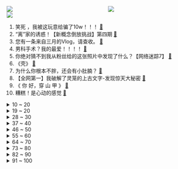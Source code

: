 <div >
	<a style="float:left;width:55%;" href = "https://github.com/anuraghazra/github-readme-stats">
	 <img src = "https://github-readme-stats.vercel.app/api?username=iuuuuuaena&theme=buefy&show_icons=true"/>
	</a>
	<a  style="float:right;width:45%" href = "https://github.com/anuraghazra/github-readme-stats">
	 <img  src="https://github-readme-stats.vercel.app/api/top-langs/?username=anuraghazra&layout=compact"/>
	</a>
	</div>

[![](https://img.shields.io/badge/jxd-@jxdgogogo.xyz-yellowgreen.svg)](https://www.jxdgogogo.xyz)<br>
1. 笑死 ，我被这玩意给骗了10w！！！ [:link:](//www.bilibili.com/video/BV1E54y1V7Rs) <br>
2. “离”家的诱惑！【新概念倒放挑战】第四期 [:link:](//www.bilibili.com/video/BV1qg41137Ea) <br>
3. 您有一条来自三月的Vlog，请查收。 [:link:](//www.bilibili.com/video/BV1Rv411G71E) <br>
4. 男科手术？我的最爱！！！！ [:link:](//www.bilibili.com/video/BV1iB4y1u7yv) <br>
5. 你绝对猜不到我从粉丝给的这张照片中发现了什么？【网络迷踪7】 [:link:](//www.bilibili.com/video/BV1Fv411V7cQ) <br>
6. 《壳》 [:link:](//www.bilibili.com/video/BV1bg41137fb) <br>
7. 为什么你根本不胖，还会有小肚腩？ [:link:](//www.bilibili.com/video/BV1hh411Y7uR) <br>
8. 【全网第一】我破解了灵笼的上古文字-发现惊天大秘密 [:link:](//www.bilibili.com/video/BV1PQ4y1d788) <br>
9. 《 你 好，穿 山 甲 》 [:link:](//www.bilibili.com/video/BV17Q4y1d75R) <br>
10. 糟糕！是心动的感觉 [:link:](//www.bilibili.com/video/BV11A411g7Px) <br>
<details>
<summary>10 ~ 20</summary>

11. 利路修和景甜组CP？我从来没见过这么甜的拉郎配！（我太难了） [:link:](//www.bilibili.com/video/BV1Cg41137v7) <br>
12. 有挂！ [:link:](//www.bilibili.com/video/BV14K4y1R7e7) <br>
13. 一 个 傻 子 想 要 被 坑 ！！！ [:link:](//www.bilibili.com/video/BV1LV41177ry) <br>
14. “什么？你觉得650块够吃一天？” [:link:](//www.bilibili.com/video/BV1TV41177ZD) <br>
15. 销！售！之！王！ [:link:](//www.bilibili.com/video/BV13y4y1375m) <br>
16. 【真人GTA】自 备 纸 巾 [:link:](//www.bilibili.com/video/BV1564y1k79B) <br>
17. 《原神》1.6版本PV：「盛夏！海岛？大冒险！」 [:link:](//www.bilibili.com/video/BV15v411V7ib) <br>
18. 我是谁？ [:link:](//www.bilibili.com/video/BV1f54y1V7FR) <br>
19. 靠谱盘点121：重回巅峰！RNG时隔三年再夺MSI冠军，Showmaker：还是轮到我了 [:link:](//www.bilibili.com/video/BV1p5411g7Bs) <br>
</details>
<details>
<summary>19 ~ 20</summary>

20. 头号饮家!【茶系我知己】 [:link:](//www.bilibili.com/video/BV1J5411g7nt) <br>
21. 看到爆笑！两千年前的中国上古奇书写的也太好玩了 [:link:](//www.bilibili.com/video/BV1Wq4y1j7ti) <br>
22. 最 强 卧 底 王 ！！ [:link:](//www.bilibili.com/video/BV1qo4y117t5) <br>
23. 【STN快报第五季40】光荣要做魂系《最终幻想》？可我寻思让蒂法爱丽丝打排球不是更好么? [:link:](//www.bilibili.com/video/BV1qq4y1E7tp) <br>
24. 郭杰瑞：难的不是我们要说什么 而是美国人想看什么 [:link:](//www.bilibili.com/video/BV1GB4y1u71r) <br>
25. 这个沙雕短片看完笑了我三天！！！ [:link:](//www.bilibili.com/video/BV1PV41177jV) <br>
26. 啊 哈 哈 哈 哈 ！ ！ ！ [:link:](//www.bilibili.com/video/BV1Y5411g7G9) <br>
27. 深深扎根在中华土地上，历久弥新的茶文化 [:link:](//www.bilibili.com/video/BV1P64y1o7RZ) <br>
28. 这些水果你吃过吗，帅小伙买来一堆奇葩水果，没想到还有不能吃的 [:link:](//www.bilibili.com/video/BV1do4y117Nc) <br>
</details>
<details>
<summary>28 ~ 30</summary>

29. 大家好，我是日本演员赤楚卫二，正式开设B站账号了！ [:link:](//www.bilibili.com/video/BV1w64y1k7um) <br>
30. LOL人类最后的折磨！传说的4000年拷打王！【有点骚东西】 [:link:](//www.bilibili.com/video/BV1w5411M73X) <br>
31. 【黑胶】周杰伦《七里香》超级王炸神曲！永远的七里香！ [:link:](//www.bilibili.com/video/BV13A41137ns) <br>
32. 1.2亿摄氏度“燃烧”101秒！中国“人造太阳”创造新世界记录 [:link:](//www.bilibili.com/video/BV1Nh411i7Me) <br>
33. 【亮记生物鉴定】回中国农大见见导师和师兄弟，带大家逛逛我们的昆虫实验室 [:link:](//www.bilibili.com/video/BV1E5411g7no) <br>
34. 这个视频能精准地猜中你的年龄！ [:link:](//www.bilibili.com/video/BV1yB4y1u7pR) <br>
35. 世界缅怀！外国小伙拼千块魔方画像纪念袁老【魔方先生 Mr.puzzle】 [:link:](//www.bilibili.com/video/BV1654y1V76f) <br>
36. 饮茶哥：想知我开工系咩样？来睇我认真修船啦 [:link:](//www.bilibili.com/video/BV1h44y1z7YG) <br>
37. 【洛克王国怀旧版】时隔十年，当你重新打开洛克王国...... [:link:](//www.bilibili.com/video/BV1z54y1V7iX) <br>
</details>
<details>
<summary>37 ~ 40</summary>

38. 【内鬼对线】教室玩电脑还被同学挤网速!?? [:link:](//www.bilibili.com/video/BV14h411Y7kN) <br>
39. 《 当代网络媒体现状 》！！！ [:link:](//www.bilibili.com/video/BV16K4y1G7D5) <br>
40. 1分钟get低调朋友圈官宣照，超甜来袭！ [:link:](//www.bilibili.com/video/BV1D54y1V7V4) <br>
41. 《身 临 其 境》的驾驶体验 [:link:](//www.bilibili.com/video/BV1Lq4y1j7kC) <br>
42. “荒唐！650块还不够你吃一天？” [:link:](//www.bilibili.com/video/BV1h44y1z7fx) <br>
43. 五 等 分 的 新 娘 [:link:](//www.bilibili.com/video/BV1844y1z7GX) <br>
44. “❤️𝓑𝓪𝓫𝔂 𝓘 𝓬𝓸𝓶𝓮 𝓫𝓪𝓬𝓴 𝓯𝓸𝓻 𝔂𝓸𝓾❤️” [:link:](//www.bilibili.com/video/BV1Th411i7ZJ) <br>
45. 【JalexRosa】我用VFX(视觉特效)把自己变装成了宿傩! [:link:](//www.bilibili.com/video/BV1qK4y1G7JC) <br>
46. 【戴建业】“他年禾下可乘凉”我被B站同学写的悼词打动了 [:link:](//www.bilibili.com/video/BV1aK4y1R73s) <br>
</details>
<details>
<summary>46 ~ 50</summary>

47. 妹妹，有点上头啊！Bunny ❤ [:link:](//www.bilibili.com/video/BV1Dy4y1g7EU) <br>
48. 明明我只想对老弟好一点 [:link:](//www.bilibili.com/video/BV1964y1r7s3) <br>
49. 男声翻唱 |《热爱105℃的你》超甜歌曲【KBShinya】 [:link:](//www.bilibili.com/video/BV16o4y11719) <br>
50. 20年前首款评分超越生化危机的恐怖游戏？ [:link:](//www.bilibili.com/video/BV1PV41177Gb) <br>
51. 【罗翔&马皑】刑罚可以改造人性吗？什么是恶意年龄补足制度？ [:link:](//www.bilibili.com/video/BV1tU4y1L7gr) <br>
52. 这辈子绝对要看一次的，看完人间清醒！ [:link:](//www.bilibili.com/video/BV1ch411i7RQ) <br>
53. 拒绝我可是要负责的哦❤️On the Ground【青鸢】 [:link:](//www.bilibili.com/video/BV1SQ4y1R7wy) <br>
54. 九种语言版《大鱼》：原来你生来就属于天际... [:link:](//www.bilibili.com/video/BV1KK4y1R7su) <br>
55. “丧尸病毒”害我失去了重要的伙伴！ [:link:](//www.bilibili.com/video/BV1pf4y1h7KJ) <br>
</details>
<details>
<summary>55 ~ 60</summary>

56. 没事别学人抽烟，除非你是康斯坦丁 [:link:](//www.bilibili.com/video/BV1eQ4y1R7QT) <br>
57. BILIBILI MACRO LINK 2021 宣传PV [:link:](//www.bilibili.com/video/BV19v411G71T) <br>
58. 想家了 在英国花1800元去米其林餐厅吃顿烤鸭 [:link:](//www.bilibili.com/video/BV1c64y1o76i) <br>
59. 当showmaker输掉MSI后被暗裔腐化 [:link:](//www.bilibili.com/video/BV1FV41177HV) <br>
60. 比腿还粗还长的巨无霸生蚝，用独家秘制蒜蓉酱烤，吃一个就饱了 [:link:](//www.bilibili.com/video/BV1ro4y117YP) <br>
61. 这才是柯南里最弱智的一集 【第一集】 [:link:](//www.bilibili.com/video/BV1KK4y1R7qB) <br>
62. 【嘟督咆哮解说】宅家玩手办的自闭少女竟被乱拳打死？惨！《生化危机8：屯儿》（第三话） [:link:](//www.bilibili.com/video/BV1764y1o7kR) <br>
63. Start：猛男Dash!! ★JK猛男高考应援舞 [:link:](//www.bilibili.com/video/BV1Df4y1h7gX) <br>
64. 【误解向】在下五条悟，有何贵干？ [:link:](//www.bilibili.com/video/BV1QQ4y1R78b) <br>
</details>
<details>
<summary>64 ~ 70</summary>

65. 我发现了璃月的文化原型！帝君？不，人民才是璃月的主角！B站最全璃月历史文化考据鉴赏（原神考据鉴赏02） [:link:](//www.bilibili.com/video/BV1Nv411V7sC) <br>
66. 《新大头儿子小头爸爸》纯属恶心观众，你凭什么劝别人大度一点 [:link:](//www.bilibili.com/video/BV1mf4y1h7xF) <br>
67. 《青莲兰陵》永远在对手意想不到的地方出现，才是合格的兰陵王！！！ [:link:](//www.bilibili.com/video/BV12f4y1h7fp) <br>
68. 真正的战斗！才刚刚开始！ [:link:](//www.bilibili.com/video/BV1Jf4y1h7af) <br>
69. MAGA回来了！共和党集体掉头,“懂”山再起 [:link:](//www.bilibili.com/video/BV1bU4y1L7k4) <br>
70. 全程飙粤语：饮茶哥想到中国大陆玩，去哪里求推荐！ [:link:](//www.bilibili.com/video/BV1JA41137a2) <br>
71. faker:我都是自愿的，我喜欢 [:link:](//www.bilibili.com/video/BV13K4y1V78r) <br>
72. 挑战一口气洗5只猫，才洗3只就累趴下，铲屎官真的超逊哎！ [:link:](//www.bilibili.com/video/BV1R54y1V7Xs) <br>
73. 高考内卷巅峰神剧，妈妈，别拦我，我还能学！暗黑高分大戏《天空之城》 [:link:](//www.bilibili.com/video/BV1JU4y1L7Zq) <br>
</details>
<details>
<summary>73 ~ 80</summary>

74. 【原神手书】百变酒精/温迪（全程发酒疯）全手绘227张 [:link:](//www.bilibili.com/video/BV1w64y1o7kN) <br>
75. AirTag到底有多危险【值不值得买 番外篇】 [:link:](//www.bilibili.com/video/BV1H64y1k7Cg) <br>
76. 死宅以前交朋友vs现在交朋友 [:link:](//www.bilibili.com/video/BV11o4y11723) <br>
77. 《突然好想你》 [:link:](//www.bilibili.com/video/BV1aq4y1j7zh) <br>
78. 工业区里的小面馆，炒刀削老干妈炒饭各来一份，实惠 [:link:](//www.bilibili.com/video/BV1dQ4y1R7PS) <br>
79. ⚠️⚡狐 大 侠⚡⚠️ [:link:](//www.bilibili.com/video/BV15K4y1R7Kd) <br>
80. 为帮爸爸戒烟，给他做了个戒烟头盔，很有孝！ [:link:](//www.bilibili.com/video/BV1H64y1k7tz) <br>
81. 造神？美国告诉你：你根本没资格质疑袁隆平！ [:link:](//www.bilibili.com/video/BV1CQ4y1R7CG) <br>
82. 斗鱼偷着把直播间封面换了，大司马发现后十分羞涩，这下全网都知道主播是肌肉男了 [:link:](//www.bilibili.com/video/BV13B4y1u7ui) <br>
</details>
<details>
<summary>82 ~ 90</summary>

83. 【逸语道破】又炒作“病毒实验室泄露说”，只想对拜登说：恶心！ [:link:](//www.bilibili.com/video/BV1E64y1o7y6) <br>
84. 中国高考好可怕！不像美国，有钱就能上名校【世界名校高考黑幕】 [:link:](//www.bilibili.com/video/BV1Jq4y1j7Pw) <br>
85. 有一天我突然发现，努力好像没有什么用 [:link:](//www.bilibili.com/video/BV1mo4y11784) <br>
86. 三个病娇一台修罗场！！ [:link:](//www.bilibili.com/video/BV1pK4y1V7Nb) <br>
87. 钢琴键落下的一瞬间，夏天和童年都回来了 [:link:](//www.bilibili.com/video/BV1P5411g7BX) <br>
88. 在餐厅觉得不好吃是谁的问题？反正不是我的问题！【凭啥这么贵ep25-明阁】 [:link:](//www.bilibili.com/video/BV1m44y1r7b5) <br>
89. 这才是顶级奄仔蟹，性价比极高味道堪比黄油蟹！ [:link:](//www.bilibili.com/video/BV1w44y1k7pM) <br>
90. 中国56个民族服饰，太美了吧！厉害了我的国！ [:link:](//www.bilibili.com/video/BV1C44y1r7FU) <br>
91. 【阿牛】外国网友疑问：中国能做到24小时不停电吗？ [:link:](//www.bilibili.com/video/BV1yo4y117pb) <br>
</details>
<details>
<summary>91 ~ 100</summary>

92. 我被印度“国家安全局”调查了？我以为是因为我说了真话，没想到..... [:link:](//www.bilibili.com/video/BV1ZV411j7gy) <br>
93. 当微胖女孩尝试仙女裙！太仙了！ [:link:](//www.bilibili.com/video/BV1GA41137dC) <br>
94. 《Hopeful Dreamer》个人MV 正式版 [:link:](//www.bilibili.com/video/BV1V64y1k7TA) <br>
95. 肯德基：我价值千万的烤翅秘方你就拿来免费送人？ [:link:](//www.bilibili.com/video/BV1JQ4y1d77r) <br>
96. 【手游史】世界上第一家JAVA手游开发商和他们的《艾诺迪亚》系列 [:link:](//www.bilibili.com/video/BV1qN411Z7Rx) <br>
97. 我直接半夜在宿舍唱Unravel  ！！！室友已经被我吃了 [:link:](//www.bilibili.com/video/BV14f4y1h7FX) <br>
98. 虞姬已经没办法对线了，1技能弹道加了胜率等着垫底吧！ [:link:](//www.bilibili.com/video/BV1zU4y1L7id) <br>
99. 【MSI】终极一战！硬核分析RNG与DK决赛博弈！血战五局的世界冠军含金量有多足！ [:link:](//www.bilibili.com/video/BV16U4y1L7yX) <br>
100. 拥有一只jk女友是一种什么样的体验 [:link:](//www.bilibili.com/video/BV1ho4y117Yh) <br>
</details>
